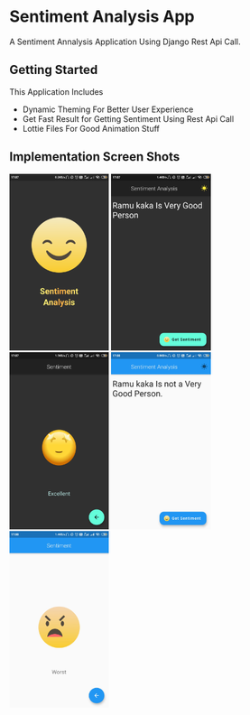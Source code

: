 # Sentiment Analysis App

A Sentiment Annalysis Application Using Django Rest Api Call.

## Getting Started

This Application Includes 
- Dynamic Theming For Better User Experience
- Get Fast Result for Getting Sentiment Using Rest Api Call
- Lottie Files For Good Animation Stuff

## Implementation Screen Shots 


<img src="https://raw.githubusercontent.com/Tirth7545/sentiment_analysis/master/Images/ss5.jpg" height="35%" width="35%"  alt="Normal dialog Demo"/>
 <img src="https://raw.githubusercontent.com/Tirth7545/sentiment_analysis/master/Images/ss1.jpg" height="35%" width="35%"  alt="Normal dialog Demo"/> <img src="https://raw.githubusercontent.com/Tirth7545/sentiment_analysis/master/Images/ss7.jpg" height="35%" width="35%"  alt="Normal dialog Demo"/> 
<img src="https://raw.githubusercontent.com/Tirth7545/sentiment_analysis/master/Images/ss6.jpg" height="35%" width="35%"  alt="Normal dialog Demo"/> <img src="https://raw.githubusercontent.com/Tirth7545/sentiment_analysis/master/Images/ss2.jpg"   height="35%" width="35%" alt="Download dialog Demo" />

